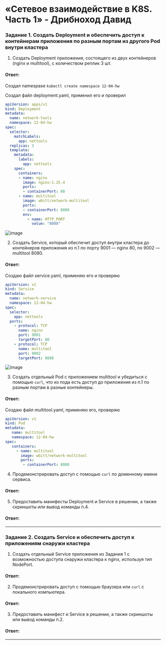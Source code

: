 # «Сетевое взаимодействие в K8S. Часть 1» - Дрибноход Давид

### Задание 1. Создать Deployment и обеспечить доступ к контейнерам приложения по разным портам из другого Pod внутри кластера

1. Создать Deployment приложения, состоящего из двух контейнеров (nginx и multitool), с количеством реплик 3 шт.

#### Ответ:

Создал namespase ```kubectl create namespace 12-04-hw```

Создал файл deployment.yaml, применил его и проверил
``` YAML
apiVersion: apps/v1
kind: Deployment
metadata:
  name: network-tools
  namespace: 12-04-hw
spec:
  selector:
    matchLabels:
      app: nettools
  replicas: 3
  template:
    metadata:
      labels:
        app: nettools
    spec:
      containers:
      - name: nginx
        image: nginx:1.25.4
        ports:
        - containerPort: 80
      - name: multitool
        image: wbitt/network-multitool
        ports:
        - containerPort: 8080
        env:
          - name: HTTP_PORT
            value: "8088"
```
![image](https://github.com/DrDavidN/12-04-hw/assets/128225763/f119cdef-bd4b-4c6c-9939-588b393a3f94)

2. Создать Service, который обеспечит доступ внутри кластера до контейнеров приложения из п.1 по порту 9001 — nginx 80, по 9002 — multitool 8080.

#### Ответ:

Создаю файл service.yaml, применяю его и проверяю
``` YAML
apiVersion: v1
kind: Service
metadata:
  name: network-service
  namespace: 12-04-hw
spec:
  selector:
    app: nettools
  ports:
    - protocol: TCP
      name: nginx
      port: 9001
      targetPort: 80
    - protocol: TCP
      name: multitool
      port: 9002
      targetPort: 8088
```
![image](https://github.com/DrDavidN/12-04-hw/assets/128225763/58b8347a-814a-45d7-9951-a6fd2cf6a108)

3. Создать отдельный Pod с приложением multitool и убедиться с помощью `curl`, что из пода есть доступ до приложения из п.1 по разным портам в разные контейнеры.

#### Ответ:

Создаю файл multitool.yaml, применяю его, проверяю
``` YAML
apiVersion: v1
kind: Pod
metadata:
   name: multitool
   namespace: 12-04-hw
spec:
   containers:
     - name: multitool
       image: wbitt/network-multitool
       ports:
        - containerPort: 8080
```


4. Продемонстрировать доступ с помощью `curl` по доменному имени сервиса.

#### Ответ:

5. Предоставить манифесты Deployment и Service в решении, а также скриншоты или вывод команды п.4.

#### Ответ:

------

### Задание 2. Создать Service и обеспечить доступ к приложениям снаружи кластера

1. Создать отдельный Service приложения из Задания 1 с возможностью доступа снаружи кластера к nginx, используя тип NodePort.

#### Ответ:

2. Продемонстрировать доступ с помощью браузера или `curl` с локального компьютера.

#### Ответ:

3. Предоставить манифест и Service в решении, а также скриншоты или вывод команды п.2.

#### Ответ:

------

